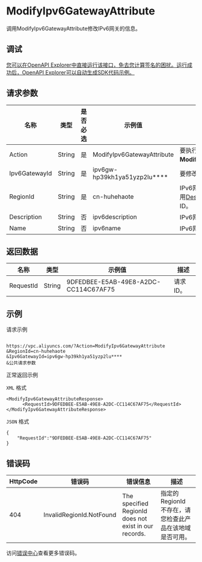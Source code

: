 # ModifyIpv6GatewayAttribute

调用ModifyIpv6GatewayAttribute修改IPv6网关的信息。

## 调试

[您可以在OpenAPI Explorer中直接运行该接口，免去您计算签名的困扰。运行成功后，OpenAPI Explorer可以自动生成SDK代码示例。](https://api.aliyun.com/#product=Vpc&api=ModifyIpv6GatewayAttribute&type=RPC&version=2016-04-28)

## 请求参数

|名称|类型|是否必选|示例值|描述|
|--|--|----|---|--|
|Action|String|是|ModifyIpv6GatewayAttribute|要执行的操作，取值：**ModifyIpv6GatewayAttribute**。 |
|Ipv6GatewayId|String|是|ipv6gw-hp39kh1ya51yzp2lu\*\*\*\*|要修改的IPv6网关的ID。 |
|RegionId|String|是|cn-huhehaote|IPv6网关的地域ID。您可以通过调用[DescribeRegions](~~36063~~)接口获取地域ID。 |
|Description|String|否|ipv6description|IPv6网关的描述信息。 |
|Name|String|否|ipv6name|IPv6网关的名称。 |

## 返回数据

|名称|类型|示例值|描述|
|--|--|---|--|
|RequestId|String|9DFEDBEE-E5AB-49E8-A2DC-CC114C67AF75|请求ID。 |

## 示例

请求示例

```

https://vpc.aliyuncs.com/?Action=ModifyIpv6GatewayAttribute
&RegionId=cn-huhehaote
&Ipv6GatewayId=ipv6gw-hp39kh1ya51yzp2lu****
&公共请求参数

```

正常返回示例

`XML` 格式

```
<ModifyIpv6GatewayAttributeResponse>
	  <RequestId>9DFEDBEE-E5AB-49E8-A2DC-CC114C67AF75</RequestId>
</ModifyIpv6GatewayAttributeResponse>
```

`JSON` 格式

```
{
	"RequestId":"9DFEDBEE-E5AB-49E8-A2DC-CC114C67AF75"
}
```

## 错误码

|HttpCode|错误码|错误信息|描述|
|--------|---|----|--|
|404|InvalidRegionId.NotFound|The specified RegionId does not exist in our records.|指定的 RegionId 不存在，请您检查此产品在该地域是否可用。|

访问[错误中心](https://error-center.alibabacloud.com/status/product/Vpc)查看更多错误码。

